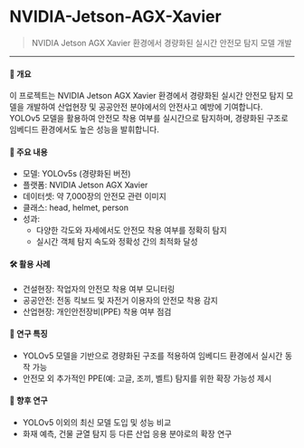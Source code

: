 # NVIDIA-Jetson-AGX-Xavier
> NVIDIA Jetson AGX Xavier 환경에서 경량화된 실시간 안전모 탐지 모델 개발
---

#### 📖 개요
이 프로젝트는 NVIDIA Jetson AGX Xavier 환경에서 경량화된 실시간 안전모 탐지 모델을 개발하여 산업현장 및 공공안전 분야에서의 안전사고 예방에 기여합니다. YOLOv5 모델을 활용하여 안전모 착용 여부를 실시간으로 탐지하며, 경량화된 구조로 임베디드 환경에서도 높은 성능을 발휘합니다.

#### 📌 주요 내용
- 모델: YOLOv5s (경량화된 버전)
- 플랫폼: NVIDIA Jetson AGX Xavier
- 데이터셋: 약 7,000장의 안전모 관련 이미지
- 클래스: head, helmet, person
- 성과:
  - 다양한 각도와 자세에서도 안전모 착용 여부를 정확히 탐지
  - 실시간 객체 탐지 속도와 정확성 간의 최적화 달성
#### 🛠️ 활용 사례
- 건설현장: 작업자의 안전모 착용 여부 모니터링
- 공공안전: 전동 킥보드 및 자전거 이용자의 안전모 착용 감지
- 산업현장: 개인안전장비(PPE) 착용 여부 점검
#### 🚀 연구 특징
- YOLOv5 모델을 기반으로 경량화된 구조를 적용하여 임베디드 환경에서 실시간 동작 가능
- 안전모 외 추가적인 PPE(예: 고글, 조끼, 벨트) 탐지를 위한 확장 가능성 제시
#### 🔮 향후 연구
- YOLOv5 이외의 최신 모델 도입 및 성능 비교
- 화재 예측, 건물 균열 탐지 등 다른 산업 응용 분야로의 확장 연구
